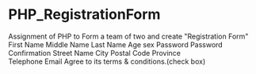 # PHP_RegistrationForm
Assignment of PHP to 
Form a team of two and create "Registration Form"
First Name
Middle Name
Last Name
Age
sex
Password
Password Confirmation 
Street Name
City
Postal Code 
Province  
Telephone
Email
Agree to its terms & conditions.(check box)